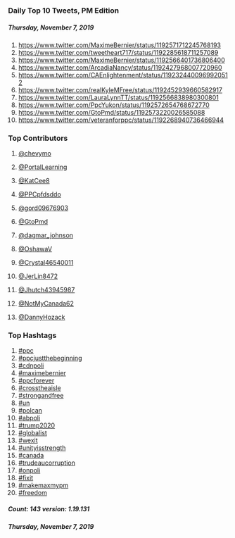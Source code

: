 ### Daily Top 10 Tweets, PM Edition
##### Thursday, November 7, 2019
 1) https://www.twitter.com/MaximeBernier/status/1192571712245768193
 2) https://www.twitter.com/tweetheart717/status/1192285618711257089
 3) https://www.twitter.com/MaximeBernier/status/1192566401736806400
 4) https://www.twitter.com/ArcadiaNancy/status/1192427968007720960
 5) https://www.twitter.com/CAEnlightenment/status/1192324400969920512
 6) https://www.twitter.com/realKyleMFree/status/1192452939660582917
 7) https://www.twitter.com/LauraLynnTT/status/1192566838980300801
 8) https://www.twitter.com/PpcYukon/status/1192572654768672770
 9) https://www.twitter.com/GtoPmd/status/1192573220026585088
10) https://www.twitter.com/veteranforppc/status/1192268940736466944

### Top Contributors
  1) [@chevymo](https://www.twitter.com/chevymo)
  2) [@PortalLearning](https://www.twitter.com/PortalLearning)
  3) [@KatCee8](https://www.twitter.com/KatCee8)
  4) [@PPCpfdsddo](https://www.twitter.com/PPCpfdsddo)
  5) [@gord09676903](https://www.twitter.com/gord09676903)
  6) [@GtoPmd](https://www.twitter.com/GtoPmd)
  7) [@dagmar_johnson](https://www.twitter.com/dagmar_johnson)
  8) [@OshawaV](https://www.twitter.com/OshawaV)
  9) [@Crystal46540011](https://www.twitter.com/Crystal46540011)
 10) [@JerLin8472](https://www.twitter.com/JerLin8472)

 11) [@Jhutch43945987](https://www.twitter.com/Jhutch43945987)
 12) [@NotMyCanada62](https://www.twitter.com/NotMyCanada62)
 13) [@DannyHozack](https://www.twitter.com/DannyHozack)


### Top Hashtags

  1) [#ppc](https://www.twitter.com/hashtag/ppc)
  2) [#ppcjustthebeginning](https://www.twitter.com/hashtag/ppcjustthebeginning)
  3) [#cdnpoli](https://www.twitter.com/hashtag/cdnpoli)
  4) [#maximebernier](https://www.twitter.com/hashtag/maximebernier)
  5) [#ppcforever](https://www.twitter.com/hashtag/ppcforever)
  6) [#crosstheaisle](https://www.twitter.com/hashtag/crosstheaisle)
  7) [#strongandfree](https://www.twitter.com/hashtag/strongandfree)
  8) [#un](https://www.twitter.com/hashtag/un)
  9) [#polcan](https://www.twitter.com/hashtag/polcan)
 10) [#abpoli](https://www.twitter.com/hashtag/abpoli)
 11) [#trump2020](https://www.twitter.com/hashtag/trump2020)
 12) [#globalist](https://www.twitter.com/hashtag/globalist)
 13) [#wexit](https://www.twitter.com/hashtag/wexit)
 14) [#unityisstrength](https://www.twitter.com/hashtag/unityisstrength)
 15) [#canada](https://www.twitter.com/hashtag/canada)
 16) [#trudeaucorruption](https://www.twitter.com/hashtag/trudeaucorruption)
 17) [#onpoli](https://www.twitter.com/hashtag/onpoli)
 18) [#fixit](https://www.twitter.com/hashtag/fixit)
 19) [#makemaxmypm](https://www.twitter.com/hashtag/makemaxmypm)
 20) [#freedom](https://www.twitter.com/hashtag/freedom)

##### Count: 143	version: 1.19.131
##### Thursday, November 7, 2019

